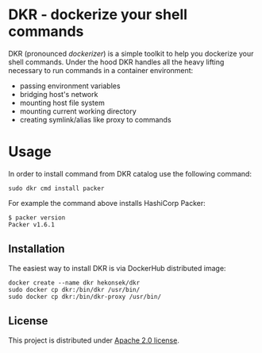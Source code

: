 # DKR - dockerize your shell commands

DKR (pronounced *dockerizer*) is a simple toolkit to help you dockerize your shell commands. Under the hood 
DKR handles all the heavy lifting necessary to run commands in a container environment:
- passing environment variables
- bridging host's network
- mounting host file system
- mounting current working directory 
- creating symlink/alias like proxy to commands 

# Usage

In order to install command from DKR catalog use the following command:

```
sudo dkr cmd install packer
```

For example the command above installs HashiCorp Packer:

```
$ packer version
Packer v1.6.1
```

## Installation

The easiest way to install DKR is via DockerHub distributed image:

```
docker create --name dkr hekonsek/dkr
sudo docker cp dkr:/bin/dkr /usr/bin/
sudo docker cp dkr:/bin/dkr-proxy /usr/bin/
```

 ## License
 
 This project is distributed under [Apache 2.0 license](http://www.apache.org/licenses/LICENSE-2.0.html).